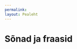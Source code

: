 ```yaml
---
permalink: 
layout: Pealeht
---
```


<div id='teateAla'>
  <p id='teenuseSeisund' class='teade my-3 peidetud'></p>
</div>

# Sõnad ja fraasid

<div id='sonaKirjed'></div>

